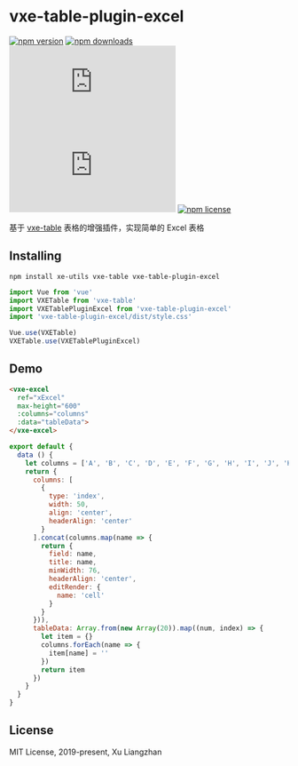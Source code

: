 # vxe-table-plugin-excel

[![npm version](https://img.shields.io/npm/v/vxe-table-plugin-excel.svg?style=flat-square)](https://www.npmjs.org/package/vxe-table-plugin-excel)
[![npm downloads](https://img.shields.io/npm/dm/vxe-table-plugin-excel.svg?style=flat-square)](http://npm-stat.com/charts.html?package=vxe-table-plugin-excel)
[![gzip size: JS](http://img.badgesize.io/https://unpkg.com/vxe-table-plugin-excel/dist/index.min.js?compression=gzip&label=gzip%20size:%20JS)](https://unpkg.com/vxe-table-plugin-excel/dist/index.min.js)
[![gzip size: CSS](http://img.badgesize.io/https://unpkg.com/vxe-table-plugin-excel/dist/style.min.css?compression=gzip&label=gzip%20size:%20CSS)](https://unpkg.com/vxe-table-plugin-excel/dist/style.min.css)
[![npm license](https://img.shields.io/github/license/mashape/apistatus.svg)](https://github.com/xuliangzhan/vxe-table-plugin-excel/blob/master/LICENSE)

基于 [vxe-table](https://github.com/xuliangzhan/vxe-table) 表格的增强插件，实现简单的 Excel 表格

## Installing

```shell
npm install xe-utils vxe-table vxe-table-plugin-excel
```

```javascript
import Vue from 'vue'
import VXETable from 'vxe-table'
import VXETablePluginExcel from 'vxe-table-plugin-excel'
import 'vxe-table-plugin-excel/dist/style.css'

Vue.use(VXETable)
VXETable.use(VXETablePluginExcel)
```

## Demo

```html
<vxe-excel
  ref="xExcel"
  max-height="600"
  :columns="columns"
  :data="tableData">
</vxe-excel>
```

```javascript
export default {
  data () {
    let columns = ['A', 'B', 'C', 'D', 'E', 'F', 'G', 'H', 'I', 'J', 'K', 'L', 'M', 'N']
    return {
      columns: [
        {
          type: 'index',
          width: 50,
          align: 'center',
          headerAlign: 'center'
        }
      ].concat(columns.map(name => {
        return {
          field: name,
          title: name,
          minWidth: 76,
          headerAlign: 'center',
          editRender: {
            name: 'cell'
          }
        }
      })),
      tableData: Array.from(new Array(20)).map((num, index) => {
        let item = {}
        columns.forEach(name => {
          item[name] = ''
        })
        return item
      })
    }
  }
}
```

## License

MIT License, 2019-present, Xu Liangzhan
